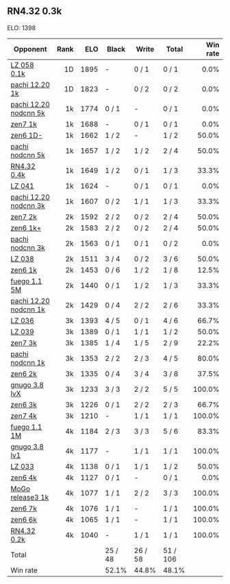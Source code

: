 ## RN4.32 0.3k ##

ELO: 1398

Opponent | Rank | ELO | Black | Write | Total | Win rate
---------|-----:|----:|-------|-------|-------|-------:
[LZ 058 0.1k](LZ%20058%200.1k.md) | 1D | 1895 | - | 0 / 1 | 0 / 1 | 0.0%
[pachi 12.20 1k](pachi%2012.20%201k.md) | 1D | 1823 | - | 0 / 2 | 0 / 2 | 0.0%
[pachi 12.20 nodcnn 5k](pachi%2012.20%20nodcnn%205k.md) | 1k | 1774 | 0 / 1 | - | 0 / 1 | 0.0%
[zen7 1k](zen7%201k.md) | 1k | 1688 | - | 0 / 1 | 0 / 1 | 0.0%
[zen6 1D-](zen6%201D-.md) | 1k | 1662 | 1 / 2 | - | 1 / 2 | 50.0%
[pachi nodcnn 5k](pachi%20nodcnn%205k.md) | 1k | 1657 | 1 / 2 | 1 / 2 | 2 / 4 | 50.0%
[RN4.32 0.4k](RN4.32%200.4k.md) | 1k | 1649 | 1 / 2 | 0 / 1 | 1 / 3 | 33.3%
[LZ 041](LZ%20041.md) | 1k | 1624 | - | 0 / 1 | 0 / 1 | 0.0%
[pachi 12.20 nodcnn 3k](pachi%2012.20%20nodcnn%203k.md) | 1k | 1607 | 0 / 2 | 1 / 1 | 1 / 3 | 33.3%
[zen7 2k](zen7%202k.md) | 2k | 1592 | 2 / 2 | 0 / 2 | 2 / 4 | 50.0%
[zen6 1k+](zen6%201k+.md) | 2k | 1583 | 2 / 2 | 0 / 2 | 2 / 4 | 50.0%
[pachi nodcnn 3k](pachi%20nodcnn%203k.md) | 2k | 1563 | 0 / 1 | 0 / 1 | 0 / 2 | 0.0%
[LZ 038](LZ%20038.md) | 2k | 1511 | 3 / 4 | 0 / 2 | 3 / 6 | 50.0%
[zen6 1k](zen6%201k.md) | 2k | 1453 | 0 / 6 | 1 / 2 | 1 / 8 | 12.5%
[fuego 1.1 5M](fuego%201.1%205M.md) | 2k | 1440 | 0 / 1 | 1 / 2 | 1 / 3 | 33.3%
[pachi 12.20 nodcnn 1k](pachi%2012.20%20nodcnn%201k.md) | 2k | 1429 | 0 / 4 | 2 / 2 | 2 / 6 | 33.3%
[LZ 036](LZ%20036.md) | 3k | 1393 | 4 / 5 | 0 / 1 | 4 / 6 | 66.7%
[LZ 039](LZ%20039.md) | 3k | 1389 | 0 / 1 | 1 / 1 | 1 / 2 | 50.0%
[zen7 3k](zen7%203k.md) | 3k | 1385 | 1 / 4 | 1 / 5 | 2 / 9 | 22.2%
[pachi nodcnn 1k](pachi%20nodcnn%201k.md) | 3k | 1353 | 2 / 2 | 2 / 3 | 4 / 5 | 80.0%
[zen6 2k](zen6%202k.md) | 3k | 1335 | 0 / 4 | 3 / 4 | 3 / 8 | 37.5%
[gnugo 3.8 lvX](gnugo%203.8%20lvX.md) | 3k | 1233 | 3 / 3 | 2 / 2 | 5 / 5 | 100.0%
[zen6 3k](zen6%203k.md) | 3k | 1226 | 0 / 1 | 2 / 2 | 2 / 3 | 66.7%
[zen7 4k](zen7%204k.md) | 3k | 1210 | - | 1 / 1 | 1 / 1 | 100.0%
[fuego 1.1 1M](fuego%201.1%201M.md) | 4k | 1184 | 2 / 3 | 3 / 3 | 5 / 6 | 83.3%
[gnugo 3.8 lv1](gnugo%203.8%20lv1.md) | 4k | 1177 | - | 1 / 1 | 1 / 1 | 100.0%
[LZ 033](LZ%20033.md) | 4k | 1138 | 0 / 1 | 1 / 1 | 1 / 2 | 50.0%
[zen6 4k](zen6%204k.md) | 4k | 1127 | 0 / 1 | - | 0 / 1 | 0.0%
[MoGo release3 1k](MoGo%20release3%201k.md) | 4k | 1077 | 1 / 1 | 2 / 2 | 3 / 3 | 100.0%
[zen6 7k](zen6%207k.md) | 4k | 1076 | 1 / 1 | - | 1 / 1 | 100.0%
[zen6 6k](zen6%206k.md) | 4k | 1065 | 1 / 1 | - | 1 / 1 | 100.0%
[RN4.32 0.2k](RN4.32%200.2k.md) | 4k | 1040 | - | 1 / 1 | 1 / 1 | 100.0%
Total | | | 25 / 48 | 26 / 58 | 51 / 106 | 
Win rate| | | 52.1% | 44.8% | 48.1% | 
